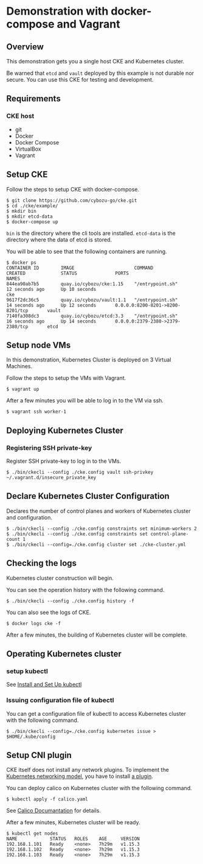 # Demonstration with docker-compose and Vagrant

## Overview

This demonstration gets you a single host CKE and Kubernetes cluster.

Be warned that `etcd` and `vault` deployed by this example is not durable nor secure.
You can use this CKE for testing and development.

## Requirements

### CKE host

* git
* Docker
* Docker Compose
* VirtualBox
* Vagrant

## Setup CKE

Follow the steps to setup CKE with docker-compose.

```console
$ git clone https://github.com/cybozu-go/cke.git
$ cd ./cke/example/
$ mkdir bin
$ mkdir etcd-data
$ docker-compose up
```

`bin` is the directory where the cli tools are installed.
`etcd-data` is the directory where the data of etcd is stored.

You will be able to see that the following containers are running.

```console
$ docker ps
CONTAINER ID        IMAGE                      COMMAND                  CREATED             STATUS              PORTS                                  NAMES
844ea90ab7b5        quay.io/cybozu/cke:1.15    "/entrypoint.sh"         12 seconds ago      Up 10 seconds                                              cke
9617f2dc36c5        quay.io/cybozu/vault:1.1   "/entrypoint.sh"         14 seconds ago      Up 12 seconds       0.0.0.0:8200-8201->8200-8201/tcp       vault
7140fa308dc3        quay.io/cybozu/etcd:3.3    "/entrypoint.sh"         16 seconds ago      Up 14 seconds       0.0.0.0:2379-2380->2379-2380/tcp       etcd
```

## Setup node VMs

In this demonstration, Kubernetes Cluster is deployed on 3 Virtual Machines.

Follow the steps to setup the VMs with Vagrant.

```console
$ vagrant up
```

After a few minutes you will be able to log in to the VM via ssh.

```console
$ vagrant ssh worker-1
```

## Deploying Kubernetes Cluster

### Registering SSH private-key

Register SSH private-key to log in to the VMs.

```console
$ ./bin/ckecli --config ./cke.config vault ssh-privkey ~/.vagrant.d/insecure_private_key
```

## Declare Kubernetes Cluster Configuration

Declares the number of control planes and workers of Kubernetes cluster and configuration.

```console
$ ./bin/ckecli --config ./cke.config constraints set minimum-workers 2
$ ./bin/ckecli --config ./cke.config constraints set control-plane-count 1
$ ./bin/ckecli --config=./cke.config cluster set ./cke-cluster.yml
```

## Checking the logs

Kubernetes cluster construction will begin.

You can see the operation history with the following command.

```console
$ ./bin/ckecli --config ./cke.config history -f
```

You can also see the logs of CKE.

```console
$ docker logs cke -f
```

After a few minutes, the building of Kubernetes cluster will be complete.

## Operating Kubernetes cluster

### setup kubectl

See [Install and Set Up kubectl](https://kubernetes.io/docs/tasks/tools/install-kubectl/)

### Issuing configuration file of kubectl

You can get a configuration file of kubectl to access Kubernetes cluster with the following command.

```console
$ ./bin/ckecli --config=./cke.config kubernetes issue > $HOME/.kube/config
```

## Setup CNI plugin

CKE itself does not install any network plugins.
To implement the [Kubernetes networking model](https://kubernetes.io/docs/concepts/cluster-administration/networking/), you have to install [a plugin](https://kubernetes.io/docs/concepts/extend-kubernetes/compute-storage-net/network-plugins/).

You can deploy calico on Kubernetes cluster with the following command.

```console
$ kubectl apply -f calico.yaml
```

See [Calico Documantation](https://docs.projectcalico.org/v3.8/getting-started/kubernetes/installation/calico) for details.

After a few minutes, Kubernetes cluster will be ready.

```console
$ kubectl get nodes
NAME            STATUS   ROLES    AGE     VERSION
192.168.1.101   Ready    <none>   7h29m   v1.15.3
192.168.1.102   Ready    <none>   7h29m   v1.15.3
192.168.1.103   Ready    <none>   7h29m   v1.15.3
```
